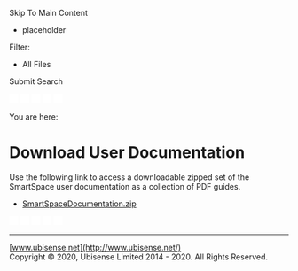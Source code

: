 

Skip To Main Content

[](../Home.htm)

  * placeholder

Filter:

  * All Files

Submit Search

![Navigate previous](../images/transparent.gif) ![Navigate
next](../images/transparent.gif) ![Expand all](../images/transparent.gif)
![](../images/transparent.gif) ![Print](../images/transparent.gif)

You are here:

# Download User Documentation

Use the following link to access a downloadable zipped set of the SmartSpace
user documentation as a collection of PDF guides.

  * [SmartSpaceDocumentation.zip](../../SmartSpaceDownloads/B7GZWZS4WX9F/DocSet/SmartSpaceDocumentation.zip)

![Navigate previous](../images/transparent.gif) ![Navigate
next](../images/transparent.gif) ![Expand all](../images/transparent.gif)
![](../images/transparent.gif) ![Print](../images/transparent.gif)

* * *

[www.ubisense.net](http://www.ubisense.net/)  
Copyright © 2020, Ubisense Limited 2014 - 2020. All Rights Reserved.

